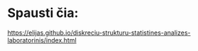 # Spausti čia:
https://elijas.github.io/diskreciu-strukturu-statistines-analizes-laboratorinis/index.html
